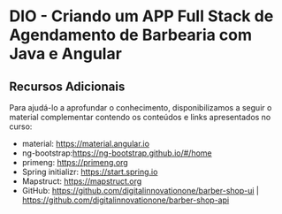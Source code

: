 # DIO - Criando um APP Full Stack de Agendamento de Barbearia com Java e Angular

## Recursos Adicionais
Para ajudá-lo a aprofundar o conhecimento, disponibilizamos a seguir o material complementar contendo os conteúdos e links apresentados no curso:

- material: https://material.angular.io
- ng-bootstrap:https://ng-bootstrap.github.io/#/home
- primeng: https://primeng.org
- Spring initializr: https://start.spring.io
- Mapstruct: https://mapstruct.org
- GitHub: https://github.com/digitalinnovationone/barber-shop-ui | https://github.com/digitalinnovationone/barber-shop-api
